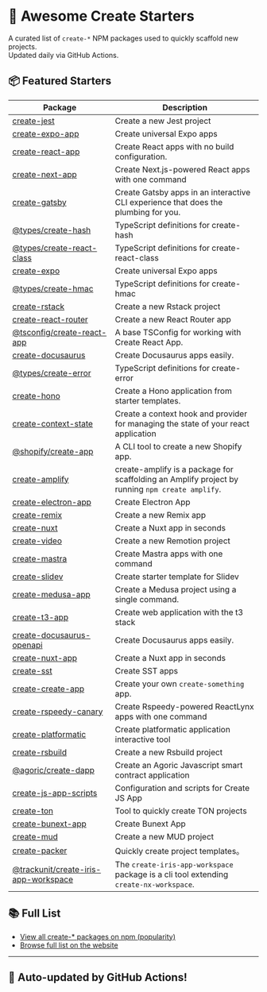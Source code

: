 # 🌱 Awesome Create Starters

A curated list of `create-*` NPM packages used to quickly scaffold new projects.  
Updated daily via GitHub Actions.

## 📦 Featured Starters

| Package | Description |
| ------- | ----------- |
| [create-jest](https://www.npmjs.com/package/create-jest) | Create a new Jest project |
| [create-expo-app](https://www.npmjs.com/package/create-expo-app) | Create universal Expo apps |
| [create-react-app](https://www.npmjs.com/package/create-react-app) | Create React apps with no build configuration. |
| [create-next-app](https://www.npmjs.com/package/create-next-app) | Create Next.js-powered React apps with one command |
| [create-gatsby](https://www.npmjs.com/package/create-gatsby) | Create Gatsby apps in an interactive CLI experience that does the plumbing for you. |
| [@types/create-hash](https://www.npmjs.com/package/@types/create-hash) | TypeScript definitions for create-hash |
| [@types/create-react-class](https://www.npmjs.com/package/@types/create-react-class) | TypeScript definitions for create-react-class |
| [create-expo](https://www.npmjs.com/package/create-expo) | Create universal Expo apps |
| [@types/create-hmac](https://www.npmjs.com/package/@types/create-hmac) | TypeScript definitions for create-hmac |
| [create-rstack](https://www.npmjs.com/package/create-rstack) | Create a new Rstack project |
| [create-react-router](https://www.npmjs.com/package/create-react-router) | Create a new React Router app |
| [@tsconfig/create-react-app](https://www.npmjs.com/package/@tsconfig/create-react-app) | A base TSConfig for working with Create React App. |
| [create-docusaurus](https://www.npmjs.com/package/create-docusaurus) | Create Docusaurus apps easily. |
| [@types/create-error](https://www.npmjs.com/package/@types/create-error) | TypeScript definitions for create-error |
| [create-hono](https://www.npmjs.com/package/create-hono) | Create a Hono application from starter templates. |
| [create-context-state](https://www.npmjs.com/package/create-context-state) | Create a context hook and provider for managing the state of your react application |
| [@shopify/create-app](https://www.npmjs.com/package/@shopify/create-app) | A CLI tool to create a new Shopify app. |
| [create-amplify](https://www.npmjs.com/package/create-amplify) | create-amplify is a package for scaffolding an Amplify project by running `npm create amplify`. |
| [create-electron-app](https://www.npmjs.com/package/create-electron-app) | Create Electron App |
| [create-remix](https://www.npmjs.com/package/create-remix) | Create a new Remix app |
| [create-nuxt](https://www.npmjs.com/package/create-nuxt) | Create a Nuxt app in seconds |
| [create-video](https://www.npmjs.com/package/create-video) | Create a new Remotion project |
| [create-mastra](https://www.npmjs.com/package/create-mastra) | Create Mastra apps with one command |
| [create-slidev](https://www.npmjs.com/package/create-slidev) | Create starter template for Slidev |
| [create-medusa-app](https://www.npmjs.com/package/create-medusa-app) | Create a Medusa project using a single command. |
| [create-t3-app](https://www.npmjs.com/package/create-t3-app) | Create web application with the t3 stack |
| [create-docusaurus-openapi](https://www.npmjs.com/package/create-docusaurus-openapi) | Create Docusaurus apps easily. |
| [create-nuxt-app](https://www.npmjs.com/package/create-nuxt-app) | Create a Nuxt app in seconds |
| [create-sst](https://www.npmjs.com/package/create-sst) | Create SST apps |
| [create-create-app](https://www.npmjs.com/package/create-create-app) | Create your own `create-something` app. |
| [create-rspeedy-canary](https://www.npmjs.com/package/create-rspeedy-canary) | Create Rspeedy-powered ReactLynx apps with one command |
| [create-platformatic](https://www.npmjs.com/package/create-platformatic) | Create platformatic application interactive tool |
| [create-rsbuild](https://www.npmjs.com/package/create-rsbuild) | Create a new Rsbuild project |
| [@agoric/create-dapp](https://www.npmjs.com/package/@agoric/create-dapp) | Create an Agoric Javascript smart contract application |
| [create-js-app-scripts](https://www.npmjs.com/package/create-js-app-scripts) | Configuration and scripts for Create JS App |
| [create-ton](https://www.npmjs.com/package/create-ton) | Tool to quickly create TON projects |
| [create-bunext-app](https://www.npmjs.com/package/create-bunext-app) | Create Bunext App |
| [create-mud](https://www.npmjs.com/package/create-mud) | Create a new MUD project |
| [create-packer](https://www.npmjs.com/package/create-packer) | Quickly create project templates。 |
| [@trackunit/create-iris-app-workspace](https://www.npmjs.com/package/@trackunit/create-iris-app-workspace) | The `create-iris-app-workspace` package is a cli tool extending `create-nx-workspace`. |

## 📚 Full List

- [View all create-* packages on npm (popularity)](https://www.npmjs.com/search?q=create-&ranking=popularity)
- [Browse full list on the website](https://project42da.github.io/awesome-create-starters/)

---

## 🤖 Auto-updated by GitHub Actions!
